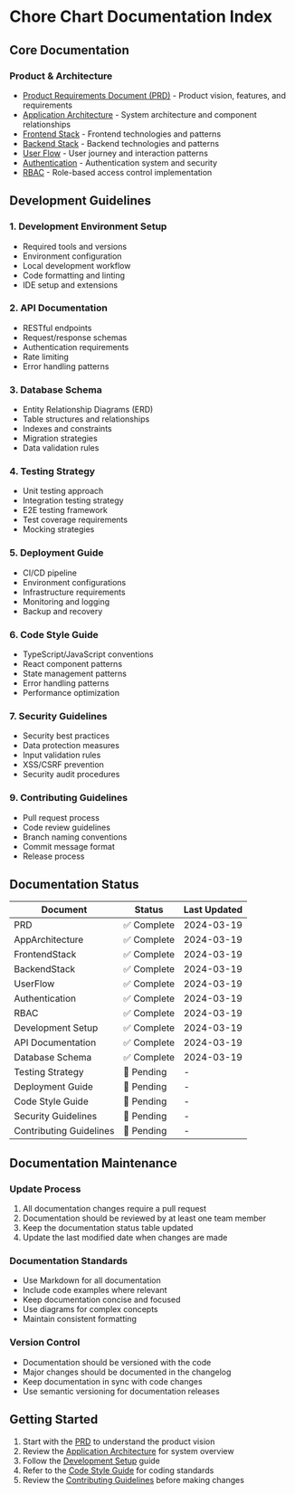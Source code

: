 # Chore Chart Documentation Index

## Core Documentation

### Product & Architecture

- [Product Requirements Document (PRD)](./PRD.md) - Product vision, features, and requirements
- [Application Architecture](./AppArchitecture.md) - System architecture and component relationships
- [Frontend Stack](./FrontendStack.md) - Frontend technologies and patterns
- [Backend Stack](./BackendStack.md) - Backend technologies and patterns
- [User Flow](./UserFlow.md) - User journey and interaction patterns
- [Authentication](./Authentication.md) - Authentication system and security
- [RBAC](./RBAC.md) - Role-based access control implementation

## Development Guidelines

### 1. Development Environment Setup

- Required tools and versions
- Environment configuration
- Local development workflow
- Code formatting and linting
- IDE setup and extensions

### 2. API Documentation

- RESTful endpoints
- Request/response schemas
- Authentication requirements
- Rate limiting
- Error handling patterns

### 3. Database Schema

- Entity Relationship Diagrams (ERD)
- Table structures and relationships
- Indexes and constraints
- Migration strategies
- Data validation rules

### 4. Testing Strategy

- Unit testing approach
- Integration testing strategy
- E2E testing framework
- Test coverage requirements
- Mocking strategies

### 5. Deployment Guide

- CI/CD pipeline
- Environment configurations
- Infrastructure requirements
- Monitoring and logging
- Backup and recovery

### 6. Code Style Guide

- TypeScript/JavaScript conventions
- React component patterns
- State management patterns
- Error handling patterns
- Performance optimization

### 7. Security Guidelines

- Security best practices
- Data protection measures
- Input validation rules
- XSS/CSRF prevention
- Security audit procedures

### 9. Contributing Guidelines

- Pull request process
- Code review guidelines
- Branch naming conventions
- Commit message format
- Release process

## Documentation Status

| Document                | Status      | Last Updated |
| ----------------------- | ----------- | ------------ |
| PRD                     | ✅ Complete | 2024-03-19   |
| AppArchitecture         | ✅ Complete | 2024-03-19   |
| FrontendStack           | ✅ Complete | 2024-03-19   |
| BackendStack            | ✅ Complete | 2024-03-19   |
| UserFlow                | ✅ Complete | 2024-03-19   |
| Authentication          | ✅ Complete | 2024-03-19   |
| RBAC                    | ✅ Complete | 2024-03-19   |
| Development Setup       | ✅ Complete | 2024-03-19   |
| API Documentation       | ✅ Complete | 2024-03-19   |
| Database Schema         | ✅ Complete | 2024-03-19   |
| Testing Strategy        | 🚧 Pending  | -            |
| Deployment Guide        | 🚧 Pending  | -            |
| Code Style Guide        | 🚧 Pending  | -            |
| Security Guidelines     | 🚧 Pending  | -            |
| Contributing Guidelines | 🚧 Pending  | -            |

## Documentation Maintenance

### Update Process

1. All documentation changes require a pull request
2. Documentation should be reviewed by at least one team member
3. Keep the documentation status table updated
4. Update the last modified date when changes are made

### Documentation Standards

- Use Markdown for all documentation
- Include code examples where relevant
- Keep documentation concise and focused
- Use diagrams for complex concepts
- Maintain consistent formatting

### Version Control

- Documentation should be versioned with the code
- Major changes should be documented in the changelog
- Keep documentation in sync with code changes
- Use semantic versioning for documentation releases

## Getting Started

1. Start with the [PRD](./PRD.md) to understand the product vision
2. Review the [Application Architecture](./AppArchitecture.md) for system overview
3. Follow the [Development Setup](#1-development-environment-setup) guide
4. Refer to the [Code Style Guide](#6-code-style-guide) for coding standards
5. Review the [Contributing Guidelines](#9-contributing-guidelines) before making changes
